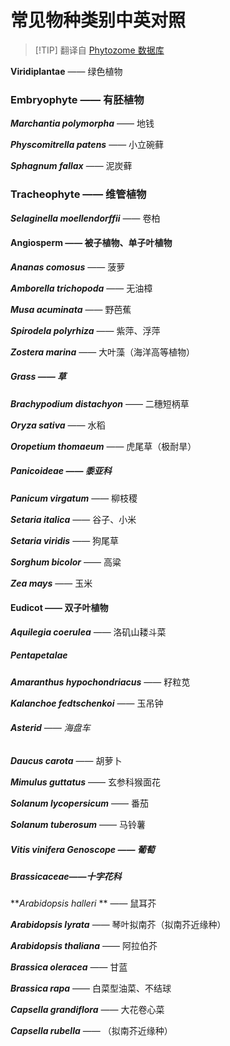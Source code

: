 # 常见物种类别中英对照

> [!TIP] 翻译自 [Phytozome 数据库](https://phytozome.jgi.doe.gov/pz/portal.html#)

**Viridiplantae** —— 绿色植物

### **Embryophyte** —— 有胚植物

***Marchantia polymorpha*** —— 地钱

***Physcomitrella patens*** —— 小立碗藓

***Sphagnum fallax*** —— 泥炭藓

### **Tracheophyte** —— 维管植物

***Selaginella moellendorffii*** —— 卷柏

#### **Angiosperm** —— 被子植物、单子叶植物

***Ananas comosus*** —— 菠萝

***Amborella trichopoda*** —— 无油樟

***Musa acuminata*** —— 野芭蕉

***Spirodela polyrhiza*** —— 紫萍、浮萍

***Zostera marina*** —— 大叶藻（海洋高等植物）

##### **Grass** —— 草

***Brachypodium distachyon*** —— 二穗短柄草

***Oryza sativa*** —— 水稻

***Oropetium thomaeum*** —— 虎尾草（极耐旱）

##### **Panicoideae** —— 黍亚科

***Panicum virgatum*** —— 柳枝稷

***Setaria italica*** —— 谷子、小米

***Setaria viridis*** —— 狗尾草

***Sorghum bicolor*** —— 高粱

***Zea mays*** —— 玉米

#### **Eudicot** —— 双子叶植物

***Aquilegia coerulea*** —— 洛矶山耧斗菜

##### **Pentapetalae**

***Amaranthus hypochondriacus*** —— 籽粒苋

***Kalanchoe fedtschenkoi*** —— 玉吊钟

###### **Asterid** —— 海盘车

***Daucus carota*** —— 胡萝卜

***Mimulus guttatus*** —— 玄参科猴面花

***Solanum lycopersicum*** —— 番茄

***Solanum tuberosum*** —— 马铃薯

##### **Vitis vinifera Genoscope** —— 葡萄

##### **Brassicaceae**——十字花科

***Arabidopsis halleri* ** —— 鼠耳芥

***Arabidopsis lyrata*** —— 琴叶拟南芥（拟南芥近缘种）

***Arabidopsis thaliana*** —— 阿拉伯芥

***Brassica oleracea*** —— 甘蓝

***Brassica rapa*** —— 白菜型油菜、不结球

***Capsella grandiflora*** —— 大花卷心菜

***Capsella rubella*** —— （拟南芥近缘种）